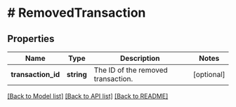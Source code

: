 # # RemovedTransaction

## Properties

Name | Type | Description | Notes
------------ | ------------- | ------------- | -------------
**transaction_id** | **string** | The ID of the removed transaction. | [optional]

[[Back to Model list]](../../README.md#models) [[Back to API list]](../../README.md#endpoints) [[Back to README]](../../README.md)
